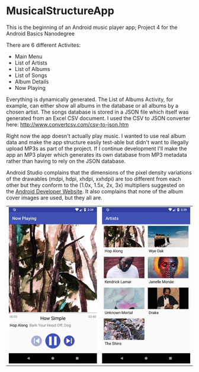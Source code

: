 # MusicalStructureApp
This is the beginning of an Android music player app; Project 4 for the Android Basics Nanodegree

There are 6 different Activites:
<ul>
<li>Main Menu</li>
<li>List of Artists</li>
<li>List of Albums</li>
<li>List of Songs</li>
<li>Album Details</li>
<li>Now Playing</li>
</ul>

Everything is dynamically generated. The List of Albums Activity, for example, can either show all albums in the database or all albums by a chosen artist. The songs database is stored in a JSON file which itself was generated from an Excel CSV document. I used the CSV to JSON converter here: http://www.convertcsv.com/csv-to-json.htm

Right now the app doesn't actually play music. I wanted to use real album data and make the app structure easily test-able but didn't want to illegally upload MP3s as part of the project. If I continue development I'll make the app an MP3 player which generates its own database from MP3 metadata rather than having to rely on the JSON database.

Android Studio complains that the dimensions of the pixel density variations of the drawables (mdpi, hdpi, xhdpi, xxhdpi) are too different from each other but they conform to the (1.0x, 1.5x, 2x, 3x) multipliers suggested on the <a href="https://developer.android.com/training/multiscreen/screendensities#TaskProvideAltBmp">Android Developer Website</a>. It also complains that none of the album cover images are used, but they all are.
<br>
<table>
<tr>
  <td><img src="screen1.png" width=500></td>
  <td><img src="screen2.png" width=500></td>
  </tr>
</table>
